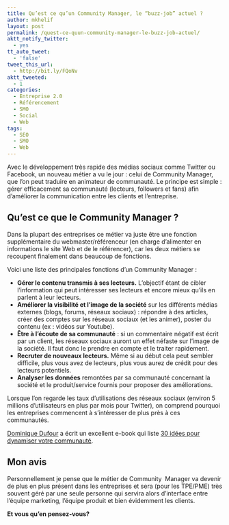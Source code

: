 ```yaml
---
title: Qu’est ce qu’un Community Manager, le “buzz-job” actuel ?
author: mkhelif
layout: post
permalink: /quest-ce-quun-community-manager-le-buzz-job-actuel/
aktt_notify_twitter:
  - yes
tt_auto_tweet:
  - 'false'
tweet_this_url:
  - http://bit.ly/FQoNv
aktt_tweeted:
  - 1
categories:
  - Entreprise 2.0
  - Référencement
  - SMO
  - Social
  - Web
tags:
  - SEO
  - SMO
  - Web
---
```

Avec le développement très rapide des médias sociaux comme Twitter ou Facebook, un nouveau métier a vu le jour : celui de Community Manager, que l’on peut traduire en animateur de communauté. Le principe est simple : gérer efficacement sa communauté (lecteurs, followers et fans) afin d’améliorer la communication entre les clients et l’entreprise.

## Qu’est ce que le Community Manager ?

Dans la plupart des entreprises ce métier va juste être une fonction supplémentaire du webmaster/référenceur (en charge d’alimenter en informations le site Web et de le référencer), car les deux métiers se recoupent finalement dans beaucoup de fonctions.

Voici une liste des principales fonctions d’un Community Manager :

  * **Gérer le contenu transmis à ses lecteurs.** L’objectif étant de cibler l’information qui peut intéresser ses lecteurs et encore mieux qu’ils en parlent à leur lecteurs.
  * **Améliorer la visibilité et l’image de la société** sur les différents médias externes (blogs, forums, réseaux sociaux) : répondre à des articles, créer des comptes sur les réseaux sociaux (et les animer), poster du contenu (ex : vidéos sur Youtube).
  * **Être à l’écoute de sa communauté** : si un commentaire négatif est écrit par un client, les réseaux sociaux auront un effet néfaste sur l’image de la société. Il faut donc le prendre en compte et le traiter rapidement.
  * **Recruter de nouveaux lecteurs.** Même si au début cela peut sembler difficile, plus vous avez de lecteurs, plus vous aurez de crédit pour des lecteurs potentiels.
  * **Analyser les données** remontées par sa communauté concernant la société et le produit/service fournis pour proposer des améliorations.

Lorsque l’on regarde les taux d’utilisations des réseaux sociaux (environ 5 millions d’utilisateurs en plus par mois pour Twitter), on comprend pourquoi les entreprises commencent à s’intéresser de plus près à ces communautés.

<a href="http://www.viadeo.com/fr/profile/dominique.dufour" target="_blank">Dominique Dufour</a> a écrit un excellent e-book qui liste <a href="http://www.scribd.com/doc/18686682/Travaux-dete-pour-votre-communaute" target="_blank">30 idées pour dynamiser votre communauté</a>.



## Mon avis

Personnellement je pense que le métier de Community  Manager va devenir de plus en plus présent dans les entreprises et sera (pour les TPE/PME) très souvent géré par une seule personne qui servira alors d’interface entre l’équipe marketing, l’équipe produit et bien évidemment les clients.

**Et vous qu’en pensez-vous?**
